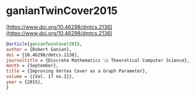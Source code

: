 # ganianTwinCover2015

[https://www.doi.org/10.46298/dmtcs.2136](https://www.doi.org/10.46298/dmtcs.2136)

```bibtex
@article{ganianTwinCover2015,
author = {Robert Ganian},
doi = {10.46298/dmtcs.2136},
journaltitle = {Discrete Mathematics \& Theoretical Computer Science},
month = {September},
title = {Improving Vertex Cover as a Graph Parameter},
volume = {{Vol. 17 no.2}},
year = {2015},
}
```
